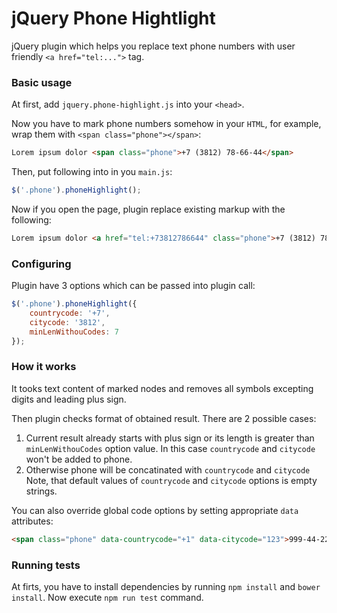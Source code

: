 # jQuery Phone Hightlight

jQuery plugin which helps you replace text phone numbers with
user friendly `<a href="tel:...">` tag.

### Basic usage

At first, add `jquery.phone-highlight.js` into your `<head>`.

Now you have to mark phone numbers somehow in your `HTML`,
for example, wrap them with `<span class="phone"></span>`:

```HTML
Lorem ipsum dolor <span class="phone">+7 (3812) 78-66-44</span>
```

Then, put following into in you `main.js`:

```javascript
$('.phone').phoneHighlight();
```

Now if you open the page, plugin replace existing markup with the following:

```HTML
Lorem ipsum dolor <a href="tel:+73812786644" class="phone">+7 (3812) 78-66-44</a>
```

### Configuring

Plugin have 3 options which can be passed into plugin call:

```javascript
$('.phone').phoneHighlight({
	countrycode: '+7',
	citycode: '3812',
	minLenWithouCodes: 7
});
```

### How it works

It tooks text content of marked nodes and removes all symbols
excepting digits and leading plus sign.

Then plugin checks format of obtained result. There are 2 possible cases:

1. Current result already starts with plus sign or its length is greater than 
`minLenWithouCodes` option value. In this case `countrycode` and `citycode`
won't be added to phone.
2. Otherwise phone will be concatinated with `countrycode` and `citycode`
Note, that default values of `countrycode` and `citycode` options is
empty strings.

You can also override global code options by setting 
appropriate `data` attributes:

```HTML
<span class="phone" data-countrycode="+1" data-citycode="123">999-44-22</span>
```

### Running tests

At firts, you have to install dependencies by running `npm install`
and `bower install`. Now execute `npm run test` command.